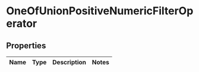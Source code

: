 # OneOfUnionPositiveNumericFilterOperator

## Properties
Name | Type | Description | Notes
------------ | ------------- | ------------- | -------------

